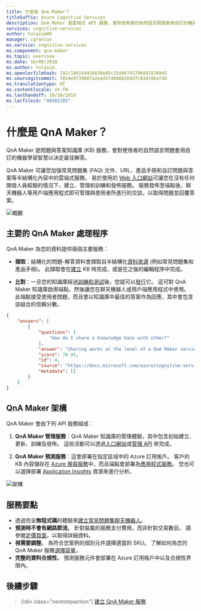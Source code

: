 ```yaml
---
title: 什麼是 QnA Maker？
titleSuffix: Azure Cognitive Services
description: QnA Maker 是雲端式 API 服務，會對使用者的自然語言問題套用自訂的機器學習智慧以提供最佳解答。
services: cognitive-services
author: tulasim88
manager: cgronlun
ms.service: cognitive-services
ms.component: qna-maker
ms.topic: overview
ms.date: 10/09/2018
ms.author: tulasim
ms.openlocfilehash: 742c18815445b038e85c33a96743790491976945
ms.sourcegitcommit: 7824e973908fa2edd37d666026dd7c03dc0bafd0
ms.translationtype: HT
ms.contentlocale: zh-TW
ms.lasthandoff: 10/10/2018
ms.locfileid: "48901102"
---
```

# <a name="what-is-qna-maker"></a>什麼是 QnA Maker？

QnA Maker 是問題與答案知識庫 (KB) 服務，會對使用者的自然語言問題套用自訂的機器學習智慧以決定最佳解答。

QnA Maker 可讓您加強常見問題集 (FAQ) 文件、URL、產品手冊和自訂問題與答案等半結構化內容中的雲端式服務。 易於使用的 [Web 入口網站](https://qnamaker.ai)可讓您在沒有任何開發人員經驗的情況下，建立、管理和訓練和發佈服務。 服務發佈至端點後，聊天機器人等用戶端應用程式即可管理與使用者所進行的交談，以取得問題並回覆答案。 

![概觀](../media/qnamaker-overview-learnabout/overview.png)

## <a name="key-qna-maker-processes"></a>主要的 QnA Maker 處理程序

QnA Maker 為您的資料提供兩個主要服務：

* **擷取**：結構化的問題-解答資料會擷取自半結構化[資料來源](../Concepts/data-sources-supported.md) (例如常見問題集和產品手冊)。 此擷取會在[建立](https://aka.ms/qnamaker-docs-createkb) KB 時完成，或是在之後的編輯程序中完成。

* **比對**：一旦您的知識庫經過[訓練和測試](https://aka.ms/qnamaker-docs-trainkb)後，您就可以[發行](https://aka.ms/qnamaker-docs-publishkb)它。 這可對 QnA Maker 知識庫啟用端點，然後讓您在聊天機器人或用戶端應用程式中使用。 此端點接受使用者問題，而且會以知識庫中最佳的答案作為回應，其中會包含該組合的信賴分數。

```JSON
{
    "answers": [
        {
            "questions": [
                "How do I share a knowledge base with other?"
            ],
            "answer": "Sharing works at the level of a QnA Maker service, i.e. all knowledge bases in the services will be shared. Read [here](https://docs.microsoft.com/azure/cognitive-services/qnamaker/how-to/collaborate-knowledge-base)how to collaborate on a knowledge base.",
            "score": 70.95,
            "id": 4,
            "source": "https://docs.microsoft.com/azure/cognitive-services/qnamaker/faqs",
            "metadata": []
        }
    ]
}

```

## <a name="qna-maker-architecture"></a>QnA Maker 架構

QnA Maker 會由下列 API 服務組成：

1. **QnA Maker 管理服務**：QnA Maker 知識庫的管理體驗，其中包含初始建立、更新、訓練及發佈。 這些活動可以透過[入口網站](https://qnamaker.ai)或[管理 API](https://aka.ms/qnamaker-v4-apis) 來完成。 

2. **QnA Maker 預測服務**：這會部署在指定區域中的 Azure 訂用帳戶。 客戶的 KB 內容儲存在 [Azure 搜尋服務](https://azure.microsoft.com/services/search/)中，而且端點會部署為[應用程式服務](https://azure.microsoft.com/services/app-service/)。 您也可以選擇部署 [Application Insights](https://azure.microsoft.com/services/application-insights/) 資源來進行分析。

![架構](../media/qnamaker-overview-learnabout/architecture.png)


## <a name="service-highlights"></a>服務要點

- 透過完全**無程式碼**的體驗來[建立常見問題集聊天機器人](https://aka.ms/qnamaker-docs-create-faqbot)。
- **預測時不會有網路節流**。 針對裝載的服務支付費用，而非針對交易數目。 請參閱[定價頁面](https://aka.ms/qnamaker-docs-pricing)，以取得詳細資料。
- **視需要調整**。 為符合您案例的個別元件選擇適當的 SKU。 了解如何為您的 QnA Maker 服務[選擇容量](https://aka.ms/qnamaker-docs-capacity)。
- **完整的資料合規性**。 預測服務元件會部署在 Azure 訂用帳戶中以及合規性界限內。


## <a name="next-steps"></a>後續步驟

> [!div class="nextstepaction"]
> [建立 QnA Maker 服務](../how-to/set-up-qnamaker-service-azure.md)
